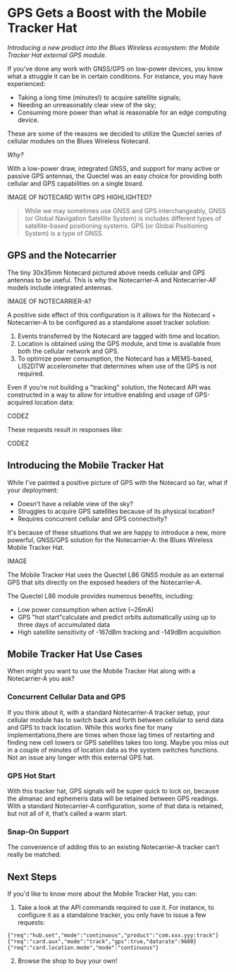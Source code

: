 # GPS Gets a Boost with the Mobile Tracker Hat

*Introducing a new product into the Blues Wireless ecosystem: the Mobile Tracker Hat external GPS module.*

If you've done any work with GNSS/GPS on low-power devices, you know what a struggle it can be in certain conditions. For instance, you may have experienced:

- Taking a long time (minutes!) to acquire satellite signals;
- Needing an unreasonably clear view of the sky;
- Consuming more power than what is reasonable for an edge computing device.

These are some of the reasons we decided to utilize the Quectel series of cellular modules on the Blues Wireless Notecard.

*Why?*

With a low-power draw, integrated GNSS, and support for many active or passive GPS antennas, the Quectel was an easy choice for providing both cellular and GPS capabilities on a single board.

IMAGE OF NOTECARD WITH GPS HIGHLIGHTED?

> While we may sometimes use GNSS and GPS interchangeably, GNSS (or Global Navigation Satellite System) is includes different types of satellite-based positioning systems. GPS (or Global Positioning System) is a type of GNSS.

## GPS and the Notecarrier

The tiny 30x35mm Notecard pictured above needs cellular and GPS antennas to be useful. This is why the Notecarrier-A and Notecarrier-AF models include integrated antennas.

IMAGE OF NOTECARRIER-A?

A positive side effect of this configuration is it allows for the Notecard + Notecarrier-A to be configured as a standalone asset tracker solution:

1. Events transferred by the Notecard are tagged with time and location.
2. Location is obtained using the GPS module, and time is available from both the cellular network and GPS.
3. To optimize power consumption, the Notecard has a MEMS-based, LIS2DTW accelerometer that determines when use of the GPS is not required.

Even if you're not building a "tracking" solution, the Notecard API was constructed in a way to allow for intuitive enabling and usage of GPS-acquired location data:

CODEZ

These requests result in responses like:

CODEZ

## Introducing the Mobile Tracker Hat

While I've painted a positive picture of GPS with the Notecard so far, what if your deployment:

- Doesn't have a reliable view of the sky?
- Struggles to acquire GPS satellites because of its physical location?
- Requires concurrent cellular and GPS connectivity?

It's because of these situations that we are happy to introduce a new, more powerful, GNSS/GPS solution for the Notecarrier-A: the Blues Wireless Mobile Tracker Hat.

IMAGE

The Mobile Tracker Hat uses the Quectel L86 GNSS module as an external GPS that sits directly on the exposed headers of the Notecarrier-A.

The Quectel L86 module provides numerous benefits, including:

- Low power consumption when active (~26mA)
- GPS "hot start"calculate and predict orbits automatically using up to three days of accumulated data
- High satellite sensitivity of -167dBm tracking and -149dBm acquisition

## Mobile Tracker Hat Use Cases

When might you want to use the Mobile Tracker Hat along with a Notecarrier-A you ask? 

### Concurrent Cellular Data and GPS

If you think about it, with a standard Notecarrier-A tracker setup, your cellular module has to switch back and forth between cellular to send data and GPS to track location. While this works fine for many implementations,there are times when those lag times of restarting and finding new cell towers or 
GPS satellites takes too long. Maybe you miss out in a couple of minutes 
of location data as the system switches functions. Not an issue any longer 
with this external GPS hat.

### GPS Hot Start

With this tracker hat, GPS signals will be super quick to lock on, because the 
almanac and ephemeris data will be retained between GPS readings. 
With a standard Notecarrier-A configuration, some of that data is retained, 
but not all of it, that’s called a warm start.

### Snap-On Support

The convenience of adding this to an existing Notecarrier-A tracker can’t really be matched.

## Next Steps

If you'd like to know more about the Mobile Tracker Hat, you can:

1) Take a look at the API commands required to use it. For instance, to configure it as a standalone tracker, you only have to issue a few requests:

```
{"req":"hub.set","mode":"continuous","product":"com.xxx.yyy:track"}
{"req":"card.aux","mode":"track","gps":true,"datarate":9600}
{"req":"card.location.mode","mode":"continuous"}
```

2) Browse the shop to buy your own!